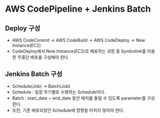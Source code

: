 # AWS CodePipeline + Jenkins Batch
## Deploy 구성
- AWS CodeCommit -> AWS CodeBuild -> AWS CodeDeploy -> New Instance(EC2)
- CodeDeploy에서 New Instance(EC2)로 배포하는 과정 중 Symbolink를 이용한 무중단 배포를 구성해야 한다

## Jenkins Batch 구성
- Schedule(Job) -> Batch(Job)
- Schedule : 일정 주기별로 수행하는 Schedule이다.
- Batch : start_date ~ end_date 동안 배치를 돌릴 수 있도록 parameter를 구성한다.
- 또한, 기존 배포되었던 Schedule에 영향을 미치지 않아야 한다.